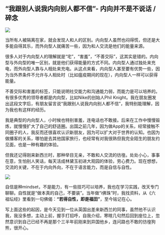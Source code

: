 ## “我跟别人说我内向别人都不信”- 内向并不是不说话 / 碎念

![](https://i.imgur.com/3LwTRVt.jpg)

当所有人被隔离在家，就会发现人和人的区别。内向型人虽然也闷得慌，但还是大多能自得其乐，而外向型人就痛苦一些，因为和人交流是他们的能量来源。

很多人对于内向型人的理解就是“宅”，“害羞”，“不善交际”，这其实是错的。内向型与外向型的唯一区别，就是他们获得能量的方式不同。内向型人通过独处来充电，而外向型人靠与人相处来充电。从这点来看，内向型人甚至要有优势一些，因为当外界条件不允许与人相处时（比如瘟疫期间的现在），内向型人一样可以获得能量。

不善交际和害羞的标签，只能说明社交能力和沟通能力弱，而能力是可以培养的。有很多优秀的领导者都是内向型，比如Nike的创始人Phil Knight。我在朋友圈发出这段文字后，有朋友留言说“我跟别人说我内向别人都不信”，我特别能理解，因为我也有这样的经历。

我是典型的内向型人，小时候也特别害羞，连电话也不敢接。后来在工作中慢慢锻炼，就慢慢扩大了自己的舒适圈。出国之前几年，因为做App的关系，经常接触不同圈子的人，我反而还很喜欢认识新朋友，因为可以扩大对于世界的认知。也因为做播客的关系，哪怕是去其他国家旅行，也经常有对我很熟但我完全陌生的朋友约见面，也是一种有趣的体验。

但我还记得刚来新西兰时，那种举目无亲，不敢和人交流的彷徨。处处小心，事事在意，生怕别人笑话，每天活成林黛玉初进大观园的体验，劳心费力。现在想想，交流的关键，不在于内向外向，不在于语言能力，而是自信与自性。

![](https://i.imgur.com/7bojf6F.jpg)

自信是种mindset，不是能力，有一些技巧可以培养，我也在学习实践，改天专门聊聊。自性就是“做本真的自己，不要装”。当年做“i佛珠”时，我找资料，从《六祖坛经》里看到一句佛偈：**“若得自性，即是福田”**，至今铭记在心。

写上面这些的起因，是今天见到一位从英国出差来新西兰的同事，虽然他不认识我，我没多想，主动上前，握手打招呼，自我介绍，寒暄几句然后回到座位上，忽然意识到自己已经不再是那个三半年前刚来到异国他乡，连问路也不敢的彷徨狗熊，很开心。